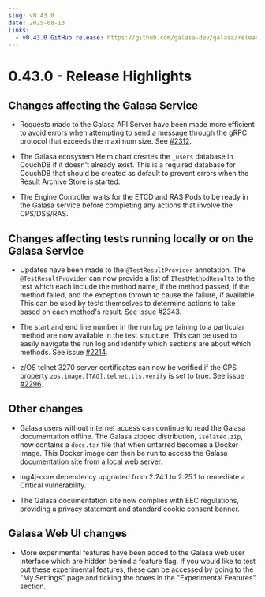 ```yaml
---
slug: v0.43.0
date: 2025-08-13
links:
  - v0.43.0 GitHub release: https://github.com/galasa-dev/galasa/releases/tag/v0.43.0
---
```


# 0.43.0 - Release Highlights

## Changes affecting the Galasa Service

- Requests made to the Galasa API Server have been made more efficient to avoid errors when attempting to send a message through the gRPC protocol that exceeds the maximum size. See [#2312](https://github.com/galasa-dev/projectmanagement/issues/2312).

- The Galasa ecosystem Helm chart creates the `_users` database in CouchDB if it doesn't already exist. This is a required database for CouchDB that should be created as default to prevent errors when the Result Archive Store is started.

- The Engine Controller waits for the ETCD and RAS Pods to be ready in the Galasa service before completing any actions that involve the CPS/DSS/RAS.

## Changes affecting tests running locally or on the Galasa Service

- Updates have been made to the `@TestResultProvider` annotation. The `@TestResultProvider` can now provide a list of `ITestMethodResult`s to the test which each include the method name, if the method passed, if the method failed, and the exception thrown to cause the failure, if available. This can be used by tests themselves to determine actions to take based on each method's result. See issue [#2343](https://github.com/galasa-dev/projectmanagement/issues/2343).

- The start and end line number in the run log pertaining to a particular method are now available in the test structure. This can be used to easily navigate the run log and identify which sections are about which methods. See issue [#2214](https://github.com/galasa-dev/projectmanagement/issues/2214).

- z/OS telnet 3270 server certificates can now be verified if the CPS property `zos.image.[TAG].telnet.tls.verify` is set to true. See issue [#2296](https://github.com/galasa-dev/projectmanagement/issues/2296).

## Other changes

- Galasa users without internet access can continue to read the Galasa documentation offline. The Galasa zipped distribution, `isolated.zip`, now contains a `docs.tar` file that when untarred becomes a Docker image. This Docker image can then be run to access the Galasa documentation site from a local web server.

- log4j-core dependency upgraded from 2.24.1 to 2.25.1 to remediate a Critical vulnerability.

- The Galasa documentation site now complies with EEC regulations, providing a privacy statement and standard cookie consent banner.

## Galasa Web UI changes

- More experimental features have been added to the Galasa web user interface which are hidden behind a feature flag. If you would like to test out these experimental features, these can be accessed by going to the "My Settings" page and ticking the boxes in the "Experimental Features" section.